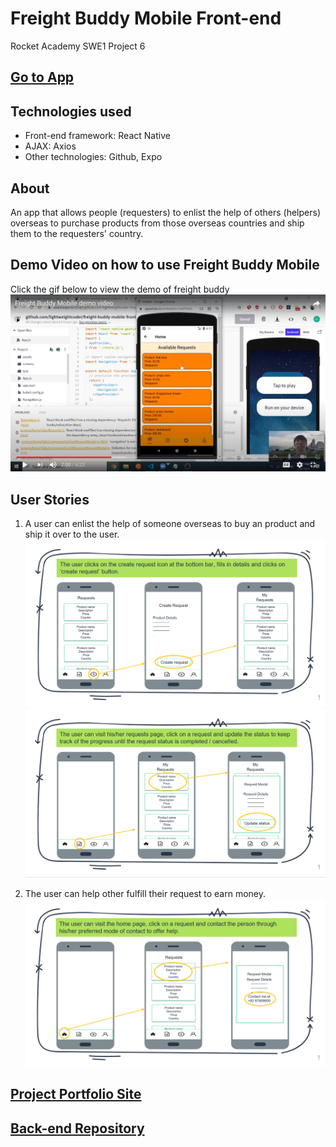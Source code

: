 # Freight Buddy Mobile Front-end

Rocket Academy SWE1 Project 6

## [Go to App](https://snack.expo.io/@aljt/lightweightcoder_freight-buddy-mobile-frontend)

## Technologies used

- Front-end framework: React Native
- AJAX: Axios
- Other technologies: Github, Expo

## About

An app that allows people (requesters) to enlist the help of others (helpers) overseas to purchase products from those overseas countries and ship them to the requesters' country.

## Demo Video on how to use Freight Buddy Mobile

Click the gif below to view the demo of freight buddy
[![demo video](./documents/demo-video.png)](https://www.youtube.com/watch?v=KqWeAn5WWgs)

## User Stories

1. A user can enlist the help of someone overseas to buy an product and ship it over to the user.
   ![user story 1 step 1](./documents/user-story-1-step-1.png)
   ![user story 1 step 2](./documents/user-story-1-step-2.png)

2. The user can help other fulfill their request to earn money.
   ![user story 2](./documents/user-story-2.png)

## [Project Portfolio Site](https://lightweightcoder.github.io/portfolio/freight-buddy-mobile.html)

## [Back-end Repository](https://github.com/lightweightcoder/freight-buddy-mobile-backend)
